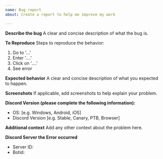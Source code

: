 ```yaml
---
name: Bug report
about: Create a report to help me improve my work

---
```


**Describe the bug**
A clear and concise description of what the bug is.

**To Reproduce**
Steps to reproduce the behavior:
1. Go to '...'
2. Enter '....'
3. Click on '....'
4. See error

**Expected behavior**
A clear and concise description of what you expected to happen.

**Screenshots**
If applicable, add screenshots to help explain your problem.

**Discord Version (please complete the following information):**
 - OS: [e.g. Windows, Android, iOS]
 - Discord Version [e.g. Stable, Canary, PTB, Browser]

**Additional context**
Add any other context about the problem here.

**Discord Server the Error occurred**
- Server ID:
- Botid:
